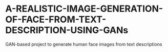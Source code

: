# A-REALISTIC-IMAGE-GENERATION-OF-FACE-FROM-TEXT-DESCRIPTION-USING-GANs
GAN-based project to generate human face images from text descriptions
